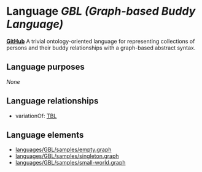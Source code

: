 # Language _GBL (Graph-based Buddy Language)_
**[GitHub](https://github.com/softlang/yas/blob/master/GBL)**
A trivial ontology-oriented language for representing collections of persons and their buddy relationships with a graph-based abstract syntax.

## Language purposes
_None_

## Language relationships
* variationOf: [TBL](http://softlang.github.io/yas/languages/TBL.html)

## Language elements
* [languages/GBL/samples/empty.graph](../../languages/GBL/samples/empty.graph)
* [languages/GBL/samples/singleton.graph](../../languages/GBL/samples/singleton.graph)
* [languages/GBL/samples/small-world.graph](../../languages/GBL/samples/small-world.graph)
